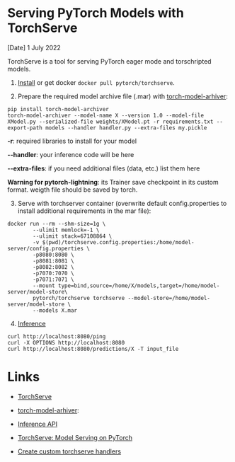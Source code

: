 # Serving PyTorch Models with TorchServe

[Date] 1 July 2022

TorchServe is a tool for serving PyTorch eager mode and torschripted models.

1. [Install](https://github.com/pytorch/serve/blob/master/README.md#install-torchserve) or get docker ```docker pull pytorch/torchserve```.

2. Prepare the required model archive file (.mar) with [torch-model-arhiver](https://github.com/pytorch/serve/tree/master/model-archiver):

```
pip install torch-model-archiver
torch-model-archiver --model-name X --version 1.0 --model-file XModel.py --serialized-file weights/XModel.pt -r requirements.txt --export-path models --handler handler.py --extra-files my.pickle

```

**-r**: required libraries to install for your model

**--handler**: your inference code will be here

**--extra-files**: if you need additional files (data, etc.) list them here

**Warning for pytorch-lightning**: its Trainer save checkpoint in its custom format. weigth file should be saved by torch.

3. Serve with torchserver container (overwrite default config.properties to install additional requirements in the mar file):

```
docker run --rm --shm-size=1g \
        --ulimit memlock=-1 \
        --ulimit stack=67108864 \
        -v $(pwd)/torchserve.config.properties:/home/model-server/config.properties \
        -p8080:8080 \
        -p8081:8081 \
        -p8082:8082 \
        -p7070:7070 \
        -p7071:7071 \
        --mount type=bind,source=/home/X/models,target=/home/model-server/model-store\
        pytorch/torchserve torchserve --model-store=/home/model-server/model-store \
        --models X.mar 
```

4. [Inference](https://pytorch.org/serve/inference_api.html)

```
curl http://localhost:8080/ping
curl -X OPTIONS http://localhost:8080
curl http://localhost:8080/predictions/X -T input_file
```


# Links
 
* [TorchServe](https://pytorch.org/serve/)

* [torch-model-arhiver](https://github.com/pytorch/serve/tree/master/model-archiver):

* [Inference API](https://pytorch.org/serve/inference_api.html)

* [TorchServe: Model Serving on PyTorch](https://morioh.com/p/b3c854aa2828)

* [Create custom torchserve handlers](https://www.pento.ai/blog/custom-torchserve-handlers)

